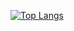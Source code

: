 [![Top Langs](https://github-readme-stats.vercel.app/api/top-langs/?username=gonyda)](https://github.com/anuraghazra/github-readme-stats)

